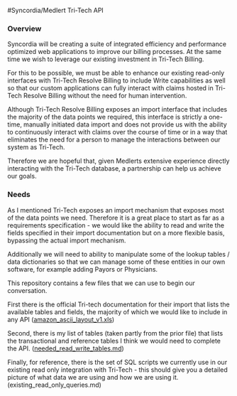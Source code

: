 #Syncordia/Medlert Tri-Tech API

### Overview

Syncordia will be creating a suite of integrated efficiency and performance optimized web applications to improve our billing processes. At the same time we wish to leverage our existing investment in Tri-Tech Billing. 

For this to be possible, we must be able to enhance our existing read-only interfaces with Tri-Tech Resolve Billing to include Write capabilities as well so that our custom applications can fully interact with claims hosted in Tri-Tech Resolve Billing without the need for human intervention.

Although Tri-Tech Resolve Billing exposes an import interface that includes the majority of the data points we required, this interface is strictly a one-time, manually initiated data import and does not provide us with the ability to continuously interact with claims over the course of time or in a way that eliminates the need for a person to manage the interactions between our system as Tri-Tech.

Therefore we are hopeful that, given Medlerts extensive experience directly interacting with the Tri-Tech database, a partnership can help us achieve our goals.

### Needs

As I mentioned Tri-Tech exposes an import mechanism that exposes most of the data points we need. Therefore it is a great place to start as far as a requirements specification - we would like the ability to read and write the fields specified in their import documentation but on a more flexible basis, bypassing the actual import mechanism.

Additionally we will need to ability to manipulate some of the lookup tables / data dictionaries so that we can manage some of these entities in our own software, for example adding Payors or Physicians.

This repository contains a few files that we can use to begin our conversation.

First there is the official Tri-tech documentation for their import that lists the available tables and fields, the majority of which we would like to include in any API ([amazon_ascii_layout_v1.xls](https://github.com/hsihealth/tritech_integration/blob/master/amazon_ascii_layout_v1.xls))

Second, there is my list of tables (taken partly from the prior file) that lists the transactional and reference tables I think we would need to complete the API. ([needed_read_write_tables.md](https://github.com/hsihealth/tritech_integration/blob/master/needed_read_write_tables.md))

Finally, for reference, there is the set of SQL scripts we currently use in our existing read only integration with Tri-Tech - this should give you a detailed picture of what data we are using and how we are using it. (existing_read_only_queries.md)


